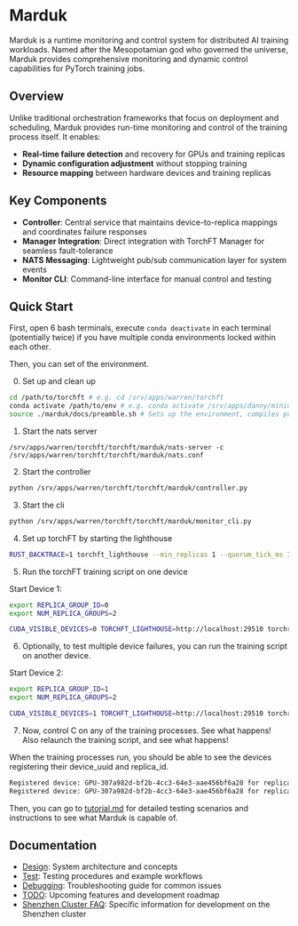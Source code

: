 # Marduk

Marduk is a runtime monitoring and control system for distributed AI training workloads. Named after the Mesopotamian god who governed the universe, Marduk provides comprehensive monitoring and dynamic control capabilities for PyTorch training jobs.

## Overview

Unlike traditional orchestration frameworks that focus on deployment and scheduling, Marduk provides run-time monitoring and control of the training process itself. It enables:

- **Real-time failure detection** and recovery for GPUs and training replicas
- **Dynamic configuration adjustment** without stopping training
- **Resource mapping** between hardware devices and training replicas

## Key Components

- **Controller**: Central service that maintains device-to-replica mappings and coordinates failure responses
- **Manager Integration**: Direct integration with TorchFT Manager for seamless fault-tolerance
- **NATS Messaging**: Lightweight pub/sub communication layer for system events
- **Monitor CLI**: Command-line interface for manual control and testing

## Quick Start

First, open 6 bash terminals, execute `conda deactivate` in each terminal (potentially twice) if you have multiple conda environments locked within each other. 

Then, you can set of the environment. 

0. Set up and clean up

```bash
cd /path/to/torchft # e.g. cd /srv/apps/warren/torchft
conda activate /path/to/env # e.g. conda activate /srv/apps/danny/miniconda3/envs/warren/torchtitan
source ./marduk/docs/preamble.sh # Sets up the environment, compiles protobuf, and kills all the existing servers.
```

1. Start the nats server
```
/srv/apps/warren/torchft/torchft/marduk/nats-server -c /srv/apps/warren/torchft/torchft/marduk/nats.conf
```
2. Start the controller
```sh
python /srv/apps/warren/torchft/torchft/marduk/controller.py
```

3. Start the cli

```sh
python /srv/apps/warren/torchft/torchft/marduk/monitor_cli.py
```

4. Set up torchFT by starting the lighthouse

```bash
RUST_BACKTRACE=1 torchft_lighthouse --min_replicas 1 --quorum_tick_ms 100 --join_timeout_ms 10000
```

5. Run the torchFT training script on one device

Start Device 1:
```sh
export REPLICA_GROUP_ID=0
export NUM_REPLICA_GROUPS=2

CUDA_VISIBLE_DEVICES=0 TORCHFT_LIGHTHOUSE=http://localhost:29510 torchrun --master_port=29600 --nnodes=1 --nproc_per_node=1 -- train_ddp.py
```

6. Optionally, to test multiple device failures, you can run the training script on another device.

Start Device 2:
```sh
export REPLICA_GROUP_ID=1
export NUM_REPLICA_GROUPS=2

CUDA_VISIBLE_DEVICES=1 TORCHFT_LIGHTHOUSE=http://localhost:29510 torchrun --master_port=29601 --nnodes=1 --nproc_per_node=1 -- train_ddp.py
```

7. Now, control C on any of the training processes. See what happens! Also relaunch the training script, and see what happens!

When the training processes run, you should be able to see the devices registering their device_uuid and replica_id.

```sh
Registered device: GPU-307a982d-bf2b-4cc3-64e3-aae456bf6a28 for replica_id: train_ddp_0:d5aa538f-3268-4f78-ae88-3afff894e629 # For replica 0
Registered device: GPU-307a982d-bf2b-4cc3-64e3-aae456bf6a28 for replica_id: train_ddp_1:164ecd9c-f806-4eef-8fd3-add20298ea20 # For replica 1
```

Then, you can go to [tutorial.md](tutorial.md) for detailed testing scenarios and instructions to see what Marduk is capable of.

## Documentation

- [Design](design.md): System architecture and concepts
- [Test](tests.md): Testing procedures and example workflows
- [Debugging](debugging.md): Troubleshooting guide for common issues
- [TODO](TODO.md): Upcoming features and development roadmap
- [Shenzhen Cluster FAQ](shenzhen_cluster_FAQ.md): Specific information for development on the Shenzhen cluster
